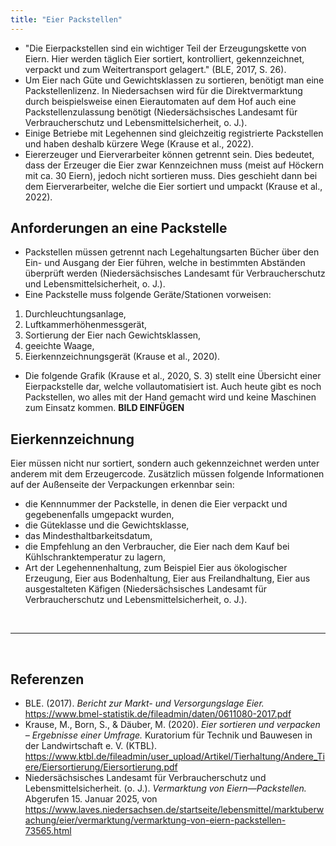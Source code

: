 ```yaml
---
title: "Eier Packstellen"
---
```




- "Die Eierpackstellen sind ein wichtiger Teil der Erzeugungskette von Eiern. Hier werden täglich Eier sortiert, kontrolliert, gekennzeichnet, verpackt und zum Weitertransport gelagert." (BLE, 2017, S. 26).
- Um Eier nach Güte und Gewichtsklassen zu sortieren, benötigt man eine Packstellenlizenz. In Niedersachsen wird für die Direktvermarktung durch beispielsweise einen Eierautomaten auf dem Hof auch eine Packstellenzulassung benötigt (Niedersächsisches Landesamt für Verbraucherschutz und Lebensmittelsicherheit, o. J.).
- Einige Betriebe mit Legehennen sind gleichzeitig registrierte Packstellen und haben deshalb kürzere Wege (Krause et al., 2022). 
- Eiererzeuger und Eierverarbeiter können getrennt sein. Dies bedeutet, dass der Erzeuger die Eier zwar Kennzeichnen muss (meist auf Höckern mit ca. 30 Eiern), jedoch nicht sortieren muss. Dies geschieht dann bei dem Eierverarbeiter, welche die Eier sortiert und umpackt (Krause et al., 2022). 


## Anforderungen an eine Packstelle
- Packstellen müssen getrennt nach Legehaltungsarten Bücher über den Ein- und Ausgang der Eier führen, welche in bestimmten Abständen überprüft werden (Niedersächsisches Landesamt für Verbraucherschutz und Lebensmittelsicherheit, o. J.). 
- Eine Packstelle muss folgende Geräte/Stationen vorweisen:
1. Durchleuchtungsanlage,
2. Luftkammerhöhenmessgerät,
3. Sortierung der Eier nach Gewichtsklassen,
4. geeichte Waage,
5. Eierkennzeichnungsgerät (Krause et al., 2020).

- Die folgende Grafik (Krause et al., 2020, S. 3) stellt eine Übersicht einer Eierpackstelle dar, welche vollautomatisiert ist. Auch heute gibt es noch Packstellen, wo alles mit der Hand gemacht wird und keine Maschinen zum Einsatz kommen.
**BILD EINFÜGEN**


## Eierkennzeichnung
Eier müssen nicht nur sortiert, sondern auch gekennzeichnet werden unter anderem mit dem Erzeugercode. Zusätzlich müssen folgende Informationen auf der Außenseite der Verpackungen erkennbar sein: 
- die Kennnummer der Packstelle, in denen die Eier verpackt und gegebenenfalls umgepackt wurden,
- die Güteklasse und die Gewichtsklasse,
- das Mindesthaltbarkeitsdatum,
- die Empfehlung an den Verbraucher, die Eier nach dem Kauf bei Kühlschranktemperatur zu lagern,
- Art der Legehennenhaltung, zum Beispiel Eier aus ökologischer Erzeugung, Eier aus Bodenhaltung, Eier aus Freilandhaltung, Eier aus ausgestalteten Käfigen (Niedersächsisches Landesamt für Verbraucherschutz und Lebensmittelsicherheit, o. J.).



<br>

---

<br> 

## Referenzen
- BLE. (2017). *Bericht zur Markt- und Versorgungslage Eier.* <https://www.bmel-statistik.de/fileadmin/daten/0611080-2017.pdf>
- Krause, M., Born, S., & Däuber, M. (2020). *Eier sortieren und verpacken – Ergebnisse einer Umfrage.* Kuratorium für Technik und Bauwesen in der Landwirtschaft e. V. (KTBL). <https://www.ktbl.de/fileadmin/user_upload/Artikel/Tierhaltung/Andere_Tiere/Eiersortierung/Eiersortierung.pdf>
- Niedersächsisches Landesamt für Verbraucherschutz und Lebensmittelsicherheit. (o. J.). *Vermarktung von Eiern—Packstellen.* Abgerufen 15. Januar 2025, von <https://www.laves.niedersachsen.de/startseite/lebensmittel/marktuberwachung/eier/vermarktung/vermarktung-von-eiern-packstellen-73565.html>
